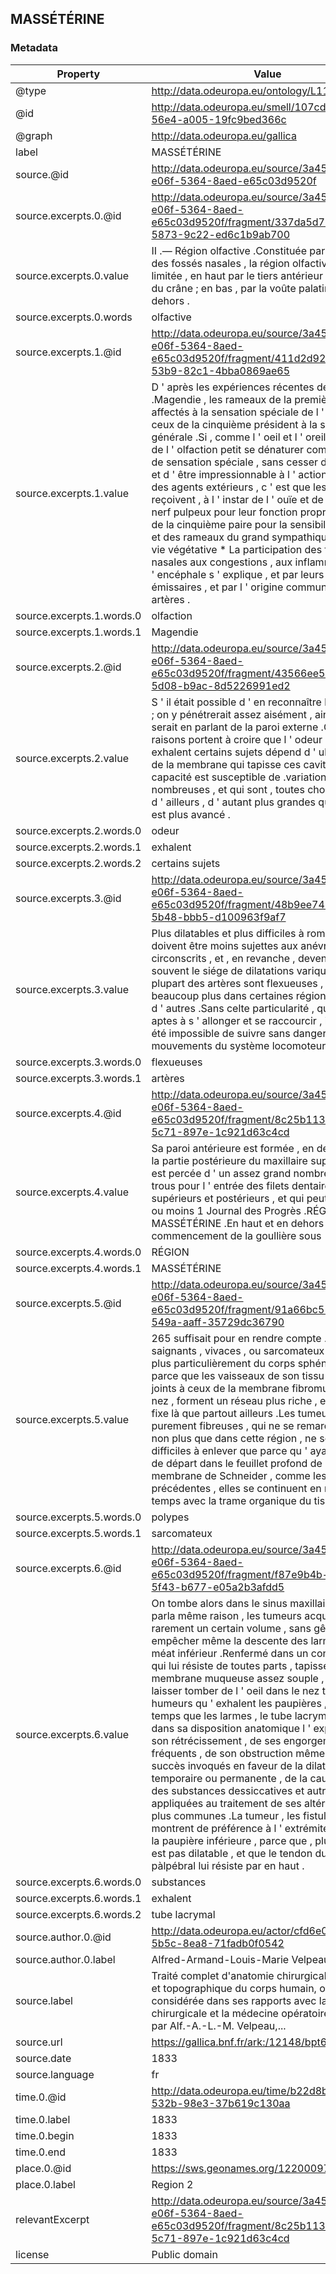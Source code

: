 ## MASSÉTÉRINE

### Metadata

| Property | Value |
| -------- | ----- |
| @type | http://data.odeuropa.eu/ontology/L11_Smell |
| @id | http://data.odeuropa.eu/smell/107cdc2b-b0b1-56e4-a005-19fc9bed366c |
| @graph | http://data.odeuropa.eu/gallica |
| label | MASSÉTÉRINE |
| source.@id | http://data.odeuropa.eu/source/3a452347-e06f-5364-8aed-e65c03d9520f |
| source.excerpts.0.@id | http://data.odeuropa.eu/source/3a452347-e06f-5364-8aed-e65c03d9520f/fragment/337da5d7-b6d3-5873-9c22-ed6c1b9ab700 |
| source.excerpts.0.value | II .— Région olfactive .Constituée par l ' intérieur , des fossés nasales , la région olfactive , est limitée , en haut par le tiers antérieur de la base du crâne ; en bas , par la voûte palatine ; en dehors . |
| source.excerpts.0.words | olfactive |
| source.excerpts.1.@id | http://data.odeuropa.eu/source/3a452347-e06f-5364-8aed-e65c03d9520f/fragment/411d2d92-9115-53b9-82c1-4bba0869ae65 |
| source.excerpts.1.value | D ' après les expériences récentes de M .Magendie , les rameaux de la première sont affectés à la sensation spéciale de l ' olfaction et ceux de la cinquième président à la sensibilité générale .Si , comme l ' oeil et l ' oreille , le sens de l ' olfaction petit se dénaturer comme organe de sensation spéciale , sans cesser de se nourrir et d ' être impressionnable à l ' action mécanique des agents extérieurs , c ' est que les narines reçoivent , à l ' instar de l ' ouïe et de la vue , un nerf pulpeux pour leur fonction propre , des filets de la cinquième paire pour la sensibilité générale et des rameaux du grand sympathique pour leur vie végétative * La participation des fosses nasales aux congestions , aux inflammations de l ' encéphale s ' explique , et par leurs vaisseaux émissaires , et par l ' origine commune de leurs artères . |
| source.excerpts.1.words.0 | olfaction |
| source.excerpts.1.words.1 | Magendie |
| source.excerpts.2.@id | http://data.odeuropa.eu/source/3a452347-e06f-5364-8aed-e65c03d9520f/fragment/43566ee5-9474-5d08-b9ac-8d5226991ed2 |
| source.excerpts.2.value | S ' il était possible d ' en reconnaître les maladies ; on y pénétrerait assez aisément , ainsi qu ' il serait en parlant de la paroi externe .Quelques - raisons portent à croire que l ' odeur qu ' exhalent certains sujets dépend d ' ulcérations de la membrane qui tapisse ces cavités , dont là capacité est susceptible de .variations nombreuses , et qui sont , toutes choses égales d ' ailleurs , d ' autant plus grandes que l ' âgé est plus avancé . |
| source.excerpts.2.words.0 | odeur |
| source.excerpts.2.words.1 | exhalent |
| source.excerpts.2.words.2 | certains sujets |
| source.excerpts.3.@id | http://data.odeuropa.eu/source/3a452347-e06f-5364-8aed-e65c03d9520f/fragment/48b9ee74-a320-5b48-bbb5-d100963f9af7 |
| source.excerpts.3.value | Plus dilatables et plus difficiles à rompre , elles doivent être moins sujettes aux anévrismes circonscrits , et , en revanche , devenir plus souvent le siége de dilatations variqueuses .La plupart des artères sont flexueuses , mais beaucoup plus dans certaines régions que dans d ' autres .Sans celte particularité , qui les rend aptes à s ' allonger et se raccourcir , il leur eût été impossible de suivre sans danger les divers mouvements du système locomoteur . |
| source.excerpts.3.words.0 | flexueuses |
| source.excerpts.3.words.1 | artères |
| source.excerpts.4.@id | http://data.odeuropa.eu/source/3a452347-e06f-5364-8aed-e65c03d9520f/fragment/8c25b113-b3bc-5c71-897e-1c921d63c4cd |
| source.excerpts.4.value | Sa paroi antérieure est formée , en dehors , par la partie postérieure du maxillaire supérieur , qui est percée d ' un assez grand nombre de petits trous pour l ' entrée des filets dentaires supérieurs et postérieurs , et qui peut être plus ou moins 1 Journal des Progrès .RÉGION MASSÉTÉRINE .En haut et en dehors , on voit le commencement de la goullière sous - orbitaire . |
| source.excerpts.4.words.0 | RÉGION |
| source.excerpts.4.words.1 | MASSÉTÉRINE |
| source.excerpts.5.@id | http://data.odeuropa.eu/source/3a452347-e06f-5364-8aed-e65c03d9520f/fragment/91a66bc5-2e5d-549a-aaff-35729dc36790 |
| source.excerpts.5.value | 265 suffisait pour en rendre compte .Les polypes saignants , vivaces , ou sarcomateux naissent plus particulièrement du corps sphénoïdal , parce que les vaisseaux de son tissu spongieux , joints à ceux de la membrane fibromuqueuse du nez , forment un réseau plus riche , et non moins fixe là que partout ailleurs .Les tumeurs purement fibreuses , qui ne se remarquent guère non plus que dans cette région , ne sont si difficiles à enlever que parce qu ' ayant leur point de départ dans le feuillet profond de la membrane de Schneider , comme les précédentes , elles se continuent en même temps avec la trame organique du tissu osseux . |
| source.excerpts.5.words.0 | polypes |
| source.excerpts.5.words.1 | sarcomateux |
| source.excerpts.6.@id | http://data.odeuropa.eu/source/3a452347-e06f-5364-8aed-e65c03d9520f/fragment/f87e9b4b-95b8-5f43-b677-e05a2b3afdd5 |
| source.excerpts.6.value | On tombe alors dans le sinus maxillaire dont , parla même raison , les tumeurs acquièrent rarement un certain volume , sans gêner , empêcher même la descente des larmes dans le méat inférieur .Renfermé dans un conduit osseux qui lui résiste de toutes parts , tapissé par une membrane muqueuse assez souple , destiné à laisser tomber de l ' oeil dans le nez toutes les humeurs qu ' exhalent les paupières , en même temps que les larmes , le tube lacrymal trouve dans sa disposition anatomique l ' explication de son rétrécissement , de ses engorgements fréquents , de son obstruction même , et des succès invoqués en faveur de la dilatation , temporaire ou permanente , de la cautérisation , des substances dessiccatives et autres appliquées au traitement de ses altérations les plus communes .La tumeur , les fistules se montrent de préférence à l ' extrémité interne de la paupière inférieure , parce que , plus bas , il n ' est pas dilatable , et que le tendon du naso - pàlpébral lui résiste par en haut . |
| source.excerpts.6.words.0 | substances |
| source.excerpts.6.words.1 | exhalent |
| source.excerpts.6.words.2 | tube lacrymal |
| source.author.0.@id | http://data.odeuropa.eu/actor/cfd6e0db-6009-5b5c-8ea8-71fadb0f0542 |
| source.author.0.label | Alfred-Armand-Louis-Marie  Velpeau |
| source.label | Traité complet d'anatomie chirurgicale, générale et topographique du corps humain, ou Anatomie considérée dans ses rapports avec la pathologie chirurgicale et la médecine opératoire. Tome 1 / par Alf.-A.-L.-M. Velpeau,... |
| source.url | https://gallica.bnf.fr/ark:/12148/bpt6k6143041d |
| source.date | 1833 |
| source.language | fr |
| time.0.@id | http://data.odeuropa.eu/time/b22d8bb6-2929-532b-98e3-37b619c130aa |
| time.0.label | 1833 |
| time.0.begin | 1833 |
| time.0.end | 1833 |
| place.0.@id | https://sws.geonames.org/12200097/ |
| place.0.label | Region 2 |
| relevantExcerpt | http://data.odeuropa.eu/source/3a452347-e06f-5364-8aed-e65c03d9520f/fragment/8c25b113-b3bc-5c71-897e-1c921d63c4cd |
| license | Public domain |
